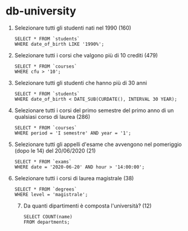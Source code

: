 # db-university

1. Selezionare tutti gli studenti nati nel 1990 (160)
   ```MYSQL
   SELECT * FROM `students`
   WHERE date_of_birth LIKE '1990%';
   ```
2. Selezionare tutti i corsi che valgono più di 10 crediti (479)
   ```MYSQL
   SELECT * FROM `courses`
   WHERE cfu > '10';
   ```
3. Selezionare tutti gli studenti che hanno più di 30 anni
   ```MYSQL
   SELECT * FROM `students`
   WHERE date_of_birth < DATE_SUB(CURDATE(), INTERVAL 30 YEAR);
   ```
4. Selezionare tutti i corsi del primo semestre del primo anno di un qualsiasi corso di
   laurea (286)
   ```MYSQL
   SELECT * FROM `courses`
   WHERE period = 'I semestre' AND year = '1';
   ```
5. Selezionare tutti gli appelli d'esame che avvengono nel pomeriggio (dopo le 14) del
   20/06/2020 (21)
   ```MYSQL
   SELECT * FROM `exams`
   WHERE date = '2020-06-20' AND hour > '14:00:00';
   ```
6. Selezionare tutti i corsi di laurea magistrale (38)
   ```MYSQL
   SELECT * FROM `degrees`
   WHERE level = 'magistrale';
   ```
   7. Da quanti dipartimenti è composta l'università? (12)
      ```MYSQL
      SELECT COUNT(name)
      FROM departments;
      ```
